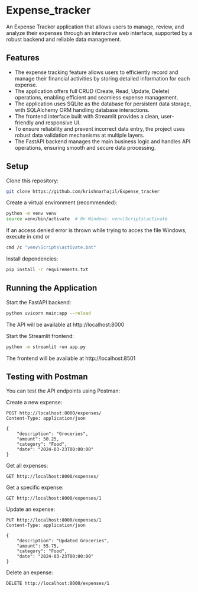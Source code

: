 # Expense_tracker
An Expense Tracker application that allows users to manage, review, and analyze their expenses through an interactive web interface, supported by a robust backend and reliable data management.


## Features

- The expense tracking feature allows users to efficiently record and manage their financial activities by storing detailed information for each expense.
- The application offers full CRUD (Create, Read, Update, Delete) operations, enabling efficient and seamless expense management.
- The application uses SQLite as the database for persistent data storage, with SQLAlchemy ORM handling database interactions.
- The frontend interface built with Streamlit provides a clean, user-friendly and responsive UI.
- To ensure reliability and prevent incorrect data entry, the project uses robust data validation mechanisms at multiple layers.
- The FastAPI backend manages the main business logic and handles API operations, ensuring smooth and secure data processing.

## Setup

Clone this repository:
```bash
git clone https://github.com/krishnarhajil/Expense_tracker
```

Create a virtual environment (recommended):
```bash
python -m venv venv
source venv/bin/activate  # On Windows: venv\Scripts\activate
```

If an access denied error is thrown while trying to acces the file Windows, execute in cmd or
```bash
cmd /c "venv\Scripts\activate.bat"
```

Install dependencies:
```bash
pip install -r requirements.txt
```

## Running the Application

Start the FastAPI backend:
```bash
python uvicorn main:app --reload
```
The API will be available at http://localhost:8000

Start the Streamlit frontend:
```bash
python -m streamlit run app.py
```
The frontend will be available at http://localhost:8501


## Testing with Postman

You can test the API endpoints using Postman:

Create a new expense:
```
POST http://localhost:8000/expenses/
Content-Type: application/json

{
    "description": "Groceries",
    "amount": 50.25,
    "category": "Food",
    "date": "2024-03-23T00:00:00"
}
```

Get all expenses:
```
GET http://localhost:8000/expenses/
```

Get a specific expense:
```
GET http://localhost:8000/expenses/1
```

Update an expense:
```
PUT http://localhost:8000/expenses/1
Content-Type: application/json

{
    "description": "Updated Groceries",
    "amount": 55.75,
    "category": "Food",
    "date": "2024-03-23T00:00:00"
}
```

Delete an expense:
```
DELETE http://localhost:8000/expenses/1
``` 
